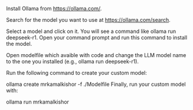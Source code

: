 Install Ollama from https://ollama.com/.

Search for the model you want to use at https://ollama.com/search.

Select a model and click on it. You will see a command like ollama run deepseek-r1. Open your command prompt and run this command to install the model.

Open modelfile which avaible with code and change the LLM model name to the one you installed (e.g., ollama run deepseek-r1).

Run the following command to create your custom model:

ollama create mrkamalkishor -f ./Modelfile Finally, run your custom model with:

ollama run mrkamalkishor
